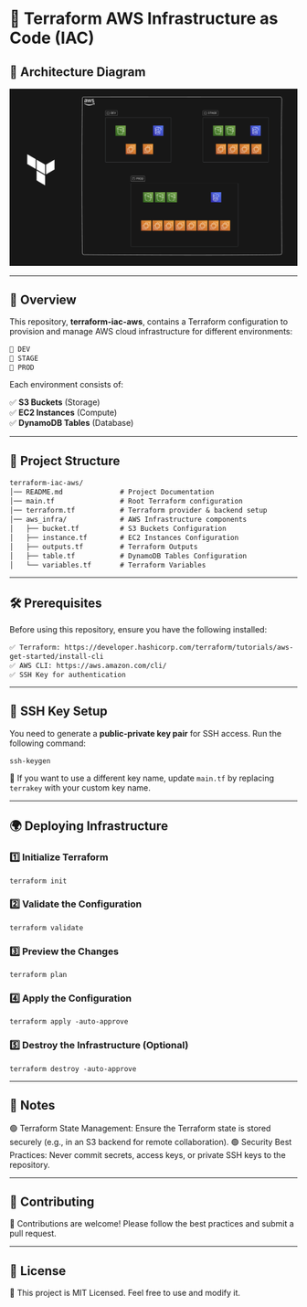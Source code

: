 # 🚀 Terraform AWS Infrastructure as Code (IAC)

## 📸 Architecture Diagram

[![Terraform AWS Architecture](./Architecture/Architecture.png)](https://github.com/Debjyoti2004/terraform-iac-aws)

---

## 📌 Overview
This repository, **terraform-iac-aws**, contains a Terraform configuration to provision and manage AWS cloud infrastructure for different environments:

```
🔹 DEV
🔹 STAGE
🔹 PROD
```

Each environment consists of:

✅ **S3 Buckets** (Storage)  
✅ **EC2 Instances** (Compute)  
✅ **DynamoDB Tables** (Database)  

---

## 📂 Project Structure
```
terraform-iac-aws/
│── README.md              # Project Documentation
│── main.tf                # Root Terraform configuration
│── terraform.tf           # Terraform provider & backend setup
│── aws_infra/             # AWS Infrastructure components
│   ├── bucket.tf          # S3 Buckets Configuration
│   ├── instance.tf        # EC2 Instances Configuration
│   ├── outputs.tf         # Terraform Outputs
│   ├── table.tf           # DynamoDB Tables Configuration
│   └── variables.tf       # Terraform Variables
```


---

## 🛠️ Prerequisites
Before using this repository, ensure you have the following installed:  
```
✅ Terraform: https://developer.hashicorp.com/terraform/tutorials/aws-get-started/install-cli
✅ AWS CLI: https://aws.amazon.com/cli/
✅ SSH Key for authentication
```

---

## 🔑 SSH Key Setup
You need to generate a **public-private key pair** for SSH access. Run the following command:

```
ssh-keygen 
```

🔹 If you want to use a different key name, update `main.tf` by replacing `terrakey` with your custom key name.


---

## 🌍 Deploying Infrastructure

### 1️⃣ Initialize Terraform
```
terraform init
```

### 2️⃣ Validate the Configuration
```
terraform validate
```

### 3️⃣ Preview the Changes
```
terraform plan
```

### 4️⃣ Apply the Configuration
```
terraform apply -auto-approve
```

### 5️⃣ Destroy the Infrastructure (Optional)
```
terraform destroy -auto-approve
```

---

## 📜 Notes

🟢 Terraform State Management: Ensure the Terraform state is stored securely (e.g., in an S3 backend for remote collaboration).
🟢 Security Best Practices: Never commit secrets, access keys, or private SSH keys to the repository.


---

## 📌 Contributing

📢 Contributions are welcome! Please follow the best practices and submit a pull request.


---

## 📄 License

📜 This project is MIT Licensed. Feel free to use and modify it.

